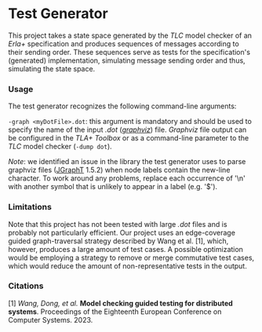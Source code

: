 # Test Generator #
This project takes a state space generated by the _TLC_ model checker of an _Erla+_ specification and
produces sequences of messages according to their sending order.
These sequences serve as tests for the specification's (generated) implementation, simulating message sending order and thus, simulating the state space.


### Usage ##
The test generator recognizes the following command-line arguments:

`-graph <myDotFile>.dot`: this argument is mandatory and should be used to specify the name of the input _.dot_ ([_graphviz_](https://graphviz.org)) file.
_Graphviz_ file output can be configured in the _TLA+ Toolbox_ or as a command-line parameter to the _TLC_ model checker (`-dump dot`).

*Note*: we identified an issue in the library the test generator uses to parse graphviz files ([JGraphT](https://jgrapht.org) 1.5.2) when node labels contain the new-line character. To work around any problems, replace each occurrence of '\n' with another symbol that is unlikely to appear in a label (e.g. '$').

### Limitations ##
Note that this project has not been tested with large _.dot_ files and is probably not particularly efficient.
Our project uses an edge-coverage guided graph-traversal strategy described by Wang et al. [1], which, however,
produces a large amount of test cases. A possible optimization would be employing a strategy to remove or merge commutative test cases, which would reduce
the amount of non-representative tests in the output.

### Citations ###
[1] _Wang, Dong, et al._ **Model checking guided testing for distributed systems**. Proceedings of the Eighteenth European Conference on Computer Systems. 2023.